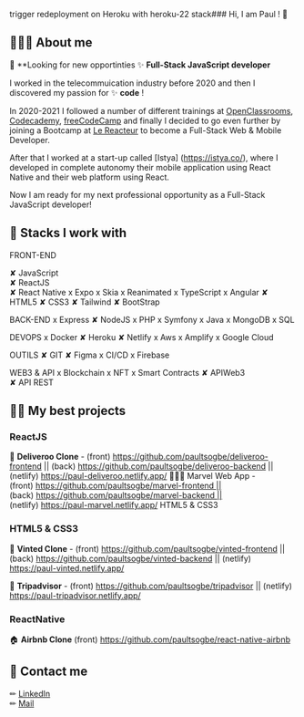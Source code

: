 
trigger redeployment on Heroku with heroku-22 stack### Hi, I am Paul ! 🔭

## 👨🏿‍💻 About me

👀 **Looking for new opportinties 
✨ **Full-Stack JavaScript developer**

I worked in the telecommuication industry before 2020 and then I discovered my passion for ✨ **code** ! 

In 2020-2021 I followed a number of different trainings at [OpenClassrooms](https://openclassrooms.com/fr/), [Codecademy](https://www.codecademy.com/), [freeCodeCamp](https://www.freecodecamp.org/learn/) and finally I decided to go even further by joining a Bootcamp at [Le Reacteur](https://www.lereacteur.io/) to become a Full-Stack Web & Mobile Developer.

After that I worked at a start-up called [Istya] (https://istya.co/), where I developed in complete autonomy their mobile application using React Native and their web platform using React.

Now I am ready for my next professional opportunity as a Full-Stack JavaScript developer!

## 🔗 Stacks I work with

FRONT-END

✘ JavaScript          
✘ ReactJS  
✘ React Native
x Expo
x Skia
x Reanimated
x TypeScript
x Angular
✘ HTML5 
✘ CSS3 
✘ Tailwind
✘ BootStrap

BACK-END
x Express
✘ NodeJS 
x PHP
x Symfony
x Java
x MongoDB
x SQL

DEVOPS
x Docker
✘ Heroku 
✘ Netlify 
x Aws
x Amplify
x Google Cloud

OUTILS
✘ GIT
✘ Figma
x CI/CD
x Firebase

WEB3 & API
x Blockchain
x NFT
x Smart Contracts
✘ APIWeb3                
✘ API REST
               


## 👌🏿 My best projects

### ReactJS 

🍔 **Deliveroo Clone** - (front) https://github.com/paultsogbe/deliveroo-frontend || (back) https://github.com/paultsogbe/deliveroo-backend || (netlify) https://paul-deliveroo.netlify.app/
👩🏿‍🎤 Marvel Web App - (front) https://github.com/paultsogbe/marvel-frontend || (back) https://github.com/paultsogbe/marvel-backend || (netlify) https://paul-marvel.netlify.app/
HTML5 & CSS3


### HTML5 & CSS3
 
👗 **Vinted Clone** - (front) https://github.com/paultsogbe/vinted-frontend || (back) https://github.com/paultsogbe/vinted-backend || (netlify) https://paul-vinted.netlify.app/

🛌 **Tripadvisor** - (front) https://github.com/paultsogbe/tripadvisor || (netlify) https://paul-tripadvisor.netlify.app/


### ReactNative

🏠 **Airbnb Clone** (front) https://github.com/paultsogbe/react-native-airbnb



## 📩 Contact me

✏︎ [LinkedIn](https://www.linkedin.com/in/paul-tsogbe/)  
✏︎ [Mail](mailto:paul.tsogbe@gmail.com)


<!--
**paultsogbe/paultsogbe** is a ✨ _special_ ✨ repository because its `README.md` (this file) appears on your GitHub profile.

Here are some ideas to get you started:

- 🔭 I’m currently working on ... React
- 🌱 I’m currently learning ... Vue.js
- 👯 I’m looking to collaborate on ... Vue.js
- 🤔 I’m looking for help with ... Finding my first job as e developer
- 💬 Ask me about ... anything
- 📫 How to reach me: ... [LinkedIn](https://www.linkedin.com/in/paul-tsogbe)
- 😄 Pronouns: ...He/Him
- ⚡ Fun fact: ... I like hats
Here are some ideas to get you started:

-->
